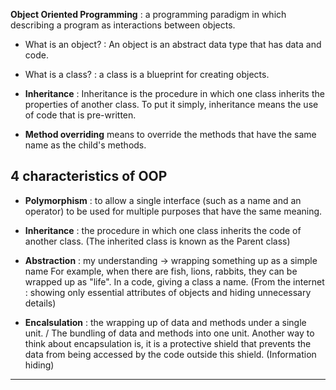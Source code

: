 **Object Oriented Programming** : a programming paradigm in which describing a program as interactions between objects.

* What is an object? : An object is an abstract data type that has data and code.
* What is a class? : a class is a blueprint for creating objects.

* **Inheritance** : Inheritance is the procedure in which one class inherits the properties of another class.
To put it simply, inheritance means the use of code that is pre-written.

* **Method overriding** means to override the methods that have the same name as the child's methods.

## 4 characteristics of OOP
* **Polymorphism** : to allow a single interface (such as a name and an operator) to be used for multiple purposes that have the same
meaning.

* **Inheritance** : the procedure in which one class inherits the code of another class. (The inherited class is known as the Parent class)

* **Abstraction** : my understanding -> wrapping something up as a simple name
For example, when there are fish, lions, rabbits, they can be wrapped up as "life". In a code, giving a class a name.
(From the internet : showing only essential attributes of objects and hiding unnecessary details)

* **Encalsulation** :  the wrapping up of data and methods under a single unit. / The bundling of data and methods into one unit.
Another way to think about encapsulation is, it is a protective shield that prevents the data from being accessed by the code outside this shield. (Information hiding)
-----
